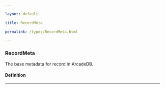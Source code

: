 ```yaml
---

layout: default

title: RecordMeta

permalink: /types/RecordMeta.html

---
```


### RecordMeta<br/><C>

The base metadata for record in
ArcadeDB.

#### Definition

---

